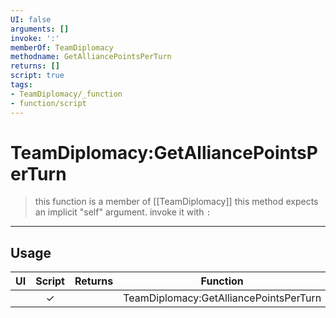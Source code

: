 ```yaml
---
UI: false
arguments: []
invoke: ':'
memberOf: TeamDiplomacy
methodname: GetAlliancePointsPerTurn
returns: []
script: true
tags:
- TeamDiplomacy/_function
- function/script
---
```

# TeamDiplomacy:GetAlliancePointsPerTurn
> this function is a member of [[TeamDiplomacy]]
> this method expects an implicit "self" argument. invoke it with `:`
-----
## Usage
|  UI | Script | Returns | Function | Arguments |
|:---:|:------:|-------:|:--------:|:---------|
| |✓||TeamDiplomacy:GetAlliancePointsPerTurn||
